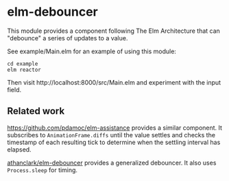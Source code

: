 # elm-debouncer

This module provides a component following The Elm Architecture that can
"debounce" a series of updates to a value.

See example/Main.elm for an example of using this module:

```
cd example
elm reactor
```

Then visit http://localhost:8000/src/Main.elm and experiment with the input field.

## Related work

https://github.com/pdamoc/elm-assistance provides a similar component. It subscribes to `AnimationFrame.diffs` until the value settles and checks the timestamp of each resulting tick to determine when the settling interval has elapsed.

[athanclark/elm-debouncer](http://package.elm-lang.org/packages/athanclark/elm-debouncer/2.0.0/Debounce) provides a generalized debouncer. It also uses `Process.sleep` for timing.
